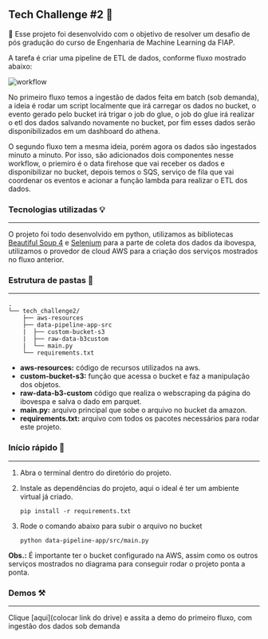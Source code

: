 ## Tech Challenge #2 **🧩**

🎯 Esse projeto foi desenvolvido com o objetivo de resolver um desafio de pós gradução do curso de Engenharia de Machine Learning da FIAP.

A tarefa é criar uma pipeline de ETL de dados, conforme fluxo mostrado abaixo:

![workflow](./img/fluxo-tech-challenge-2.PNG)

No primeiro fluxo temos a ingestão de dados feita em batch (sob demanda), a ideia é rodar um script localmente que irá carregar os dados no bucket, o evento gerado pelo bucket irá trigar o job do glue, o job do glue irá realizar o etl dos dados salvando novamente no bucket, por fim esses dados serão disponibilizados em um dashboard do athena.

O segundo fluxo tem a mesma ideia, porém agora os dados são ingestados minuto a minuto. Por isso, são adicionados dois componentes nesse workflow, o priemiro é o data firehose que vai receber os dados e disponibilizar no bucket, depois temos o SQS, serviço de fila que vai coordenar os eventos e acionar a função lambda para realizar o ETL dos dados.

### **Tecnologias utilizadas 💡**

---

O projeto foi todo desenvolvido em python, utilizamos as bibliotecas [Beautiful Soup 4](https://beautiful-soup-4.readthedocs.io/en/latest/) e [Selenium](https://www.selenium.dev/pt-br/documentation/webdriver/getting_started/) para a parte de coleta dos dados da ibovespa, utilizamos o provedor de cloud AWS para a criação dos serviços mostrados no fluxo anterior.

### Estrutura de pastas **📂**

---

```
.
└── tech_challenge2/
    ├── aws-resources
    ├── data-pipeline-app-src
    |  ├── custom-bucket-s3
    |  ├── raw-data-b3custom
    |  └── main.py
    └── requirements.txt
```

* **aws-resources:** código de recursos utilizados na aws.
* **custom-bucket-s3:** função que acessa o bucket e faz a manipulação dos objetos.
* **raw-data-b3-custom** código que realiza o webscraping da página do ibovespa e salva o dado em parquet.
* **main.py:** arquivo principal que sobe o arquivo no bucket da amazon.
* **requirements.txt:** arquivo com todos os pacotes necessários para rodar este projeto.

### Início rápido 🚀

---

1. Abra o terminal dentro do diretório do projeto.

2. Instale as dependências do projeto, aqui o ideal é ter um ambiente virtual já criado.

   `pip install -r requirements.txt`
3. Rode o comando abaixo para subir o arquivo no bucket

   `python data-pipeline-app/src/main.py`

**Obs.:** É importante ter o bucket configurado na AWS, assim como os outros serviços mostrados no diagrama para conseguir rodar o projeto ponta a ponta.

### Demos ⚒️

---

Clique [aqui](colocar link do drive) e assita a demo do primeiro fluxo, com ingestão dos dados sob demanda
